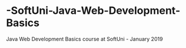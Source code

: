 # -SoftUni-Java-Web-Development-Basics
Java Web Development Basics course at SoftUni - January 2019
